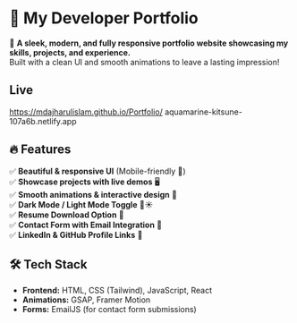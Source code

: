 # 🚀 My Developer Portfolio  

🌟 **A sleek, modern, and fully responsive portfolio website showcasing my skills, projects, and experience.**  
Built with a clean UI and smooth animations to leave a lasting impression!  

## Live
 https://mdajharulislam.github.io/Portfolio/
 aquamarine-kitsune-107a6b.netlify.app

## 🔥 Features  
✅ **Beautiful & responsive UI** (Mobile-friendly 📱)  
✅ **Showcase projects with live demos** 🖥️  
✅ **Smooth animations & interactive design** 🎨  
✅ **Dark Mode / Light Mode Toggle** 🌙☀️  
✅ **Resume Download Option** 📄  
✅ **Contact Form with Email Integration** 📧  
✅ **LinkedIn & GitHub Profile Links** 🔗  

## 🛠️ Tech Stack  
- **Frontend:** HTML, CSS (Tailwind), JavaScript, React  
- **Animations:** GSAP, Framer Motion  
- **Forms:** EmailJS (for contact form submissions)  




